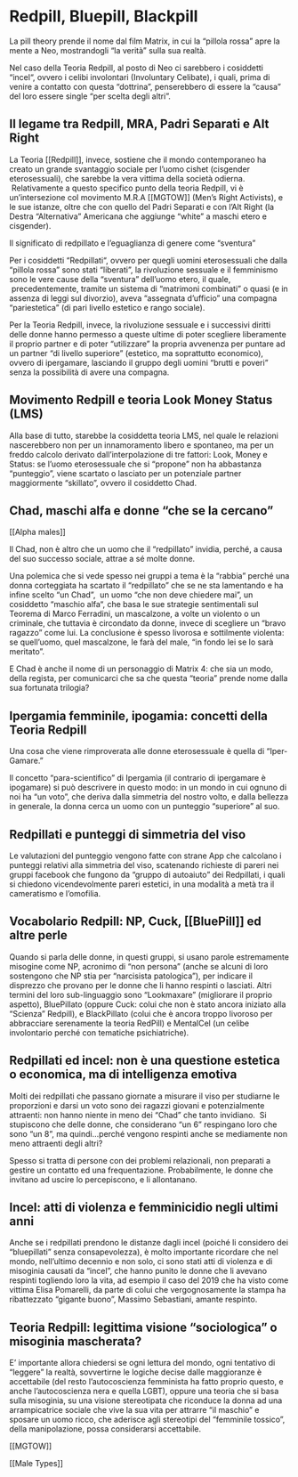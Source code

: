 # Redpill, Bluepill, Blackpill

La pill theory prende il nome dal film Matrix, in cui la “pillola rossa” apre la mente a Neo, mostrandogli “la verità” sulla sua realtà.

Nel caso della Teoria Redpill, al posto di Neo ci sarebbero i cosiddetti “incel“, ovvero i celibi involontari (Involuntary Celibate), i quali, prima di venire a contatto con questa “dottrina”, penserebbero di essere la “causa” del loro essere single “per scelta degli altri”.
  

## Il legame tra Redpill, MRA, Padri Separati e Alt Right


La Teoria [[Redpill]], invece, sostiene che il mondo contemporaneo ha creato un grande svantaggio sociale per l’uomo cishet (cisgender eterosessuali), che sarebbe la vera vittima della società odierna.  Relativamente a questo specifico punto della teoria Redpill, vi è un’intersezione col movimento M.R.A [[MGTOW]] (Men’s Right Activists), e le sue istanze, oltre che con quello del Padri Separati e con l’Alt Right (la Destra “Alternativa” Americana che aggiunge “white” a maschi etero e cisgender).

  

Il significato di redpillato e l’eguaglianza di genere come “sventura”

Per i cosiddetti “Redpillati“, ovvero per quegli uomini eterosessuali che dalla “pillola rossa” sono stati “liberati”, la rivoluzione sessuale e il femminismo sono le vere cause della “sventura” dell’uomo etero, il quale,  precedentemente, tramite un sistema di “matrimoni combinati” o quasi (e in assenza di leggi sul divorzio), aveva “assegnata d’ufficio” una compagna “pariestetica” (di pari livello estetico e rango sociale).

Per la Teoria Redpill, invece, la rivoluzione sessuale e i successivi diritti delle donne hanno permesso a queste ultime di poter scegliere liberamente il proprio partner e di poter “utilizzare” la propria avvenenza per puntare ad un partner “di livello superiore” (estetico, ma soprattutto economico), ovvero di ipergamare, lasciando il gruppo degli uomini “brutti e poveri” senza la possibilità di avere una compagna.

  

## Movimento Redpill e teoria Look Money Status (LMS)

  

Alla base di tutto, starebbe la cosiddetta teoria LMS, nel quale le relazioni nascerebbero non per un innamoramento libero e spontaneo, ma per un freddo calcolo derivato dall’interpolazione di tre fattori: Look, Money e Status: se l’uomo eterosessuale che si “propone” non ha abbastanza “punteggio”, viene scartato o lasciato per un potenziale partner maggiormente “skillato”, ovvero il cosiddetto Chad.

  

## Chad, maschi alfa e donne “che se la cercano”

  

[[Alpha males]]

  

Il Chad, non è altro che un uomo che il “redpillato” invidia, perché, a causa del suo successo sociale, attrae a sé molte donne.

Una polemica che si vede spesso nei gruppi a tema è la “rabbia” perché una donna corteggiata ha scartato il “redpillato” che se ne sta lamentando e ha infine scelto “un Chad”,  un uomo “che non deve chiedere mai”, un cosiddetto “maschio alfa“, che basa le sue strategie sentimentali sul Teorema di Marco Ferradini, un mascalzone, a volte un violento o un criminale, che tuttavia è circondato da donne, invece di scegliere un “bravo ragazzo” come lui. La conclusione è spesso livorosa e sottilmente violenta: se quell’uomo, quel mascalzone, le farà del male, “in fondo lei se lo sarà meritato”.

E Chad è anche il nome di un personaggio di Matrix 4: che sia un modo, della regista, per comunicarci che sa che questa “teoria” prende nome dalla sua fortunata trilogia?

  

## Ipergamia femminile, ipogamia: concetti della Teoria Redpill

  

Una cosa che viene rimproverata alle donne eterosessuale è quella di “Iper-Gamare.”

Il concetto “para-scientifico” di Ipergamìa (il contrario di ipergamare è ipogamare) si può descrivere in questo modo: in un mondo in cui ognuno di noi ha “un voto”, che deriva dalla simmetria del nostro volto, e dalla bellezza in generale, la donna cerca un uomo con un punteggio “superiore” al suo.

  

## Redpillati e punteggi di simmetria del viso

  

Le valutazioni del punteggio vengono fatte con strane App che calcolano i punteggi relativi alla simmetria del viso, scatenando richieste di pareri nei gruppi facebook che fungono da “gruppo di autoaiuto” dei Redpillati, i quali si chiedono vicendevolmente pareri estetici, in una modalità a metà tra il cameratismo e l’omofilia.

  

## Vocabolario Redpill: NP, Cuck, [[BluePill]] ed altre perle

Quando si parla delle donne, in questi gruppi, si usano parole estremamente misogine come NP, acronimo di “non persona” (anche se alcuni di loro sostengono che NP stia per “narcisista patologica”), per indicare il disprezzo che provano per le donne che li hanno respinti o lasciati. Altri termini del loro sub-linguaggio sono “Lookmaxare” (migliorare il proprio aspetto), BluePillato (oppure Cuck: colui che non è stato ancora iniziato alla “Scienza” Redpill), e BlackPillato (colui che è ancora troppo livoroso per abbracciare serenamente la teoria RedPill) e MentalCel (un celibe involontario perché con tematiche psichiatriche).

  

## Redpillati ed incel: non è una questione estetica o economica, ma di intelligenza emotiva

  

Molti dei redpillati che passano giornate a misurare il viso per studiarne le proporzioni e darsi un voto sono dei ragazzi giovani e potenzialmente attraenti: non hanno niente in meno dei “Chad” che tanto invidiano.  Si stupiscono che delle donne, che considerano “un 6” respingano loro che sono “un 8”, ma quindi…perché vengono respinti anche se mediamente non meno attraenti degli altri?

Spesso si tratta di persone con dei problemi relazionali, non preparati a gestire un contatto ed una frequentazione. Probabilmente, le donne che invitano ad uscire lo percepiscono, e li allontanano.

  

## Incel: atti di violenza e femminicidio negli ultimi anni

  

Anche se i redpillati prendono le distanze dagli incel (poiché li considero dei “bluepillati” senza consapevolezza), è molto importante ricordare che nel mondo, nell’ultimo decennio e non solo, ci sono stati atti di violenza e di misoginia causati da “incel”, che hanno punito le donne che li avevano respinti togliendo loro la vita, ad esempio il caso del 2019 che ha visto come vittima Elisa Pomarelli, da parte di colui che vergognosamente la stampa ha ribattezzato “gigante buono”, Massimo Sebastiani, amante respinto.

  

## Teoria Redpill: legittima visione “sociologica” o misoginia mascherata?

  

E’ importante allora chiedersi se ogni lettura del mondo, ogni tentativo di “leggere” la realtà, sovvertirne le logiche decise dalle maggioranze è accettabile (del resto l’autocoscienza femminista ha fatto proprio questo, e anche l’autocoscienza nera e quella LGBT), oppure una teoria che si basa sulla misoginia, su una visione stereotipata che riconduce la donna ad una arrampicatrice sociale che vive la sua vita per attrarre “il maschio” e sposare un uomo ricco, che aderisce agli stereotipi del “femminile tossico”, della manipolazione, possa considerarsi accettabile.

  
  

[[MGTOW]]

[[Male Types]]